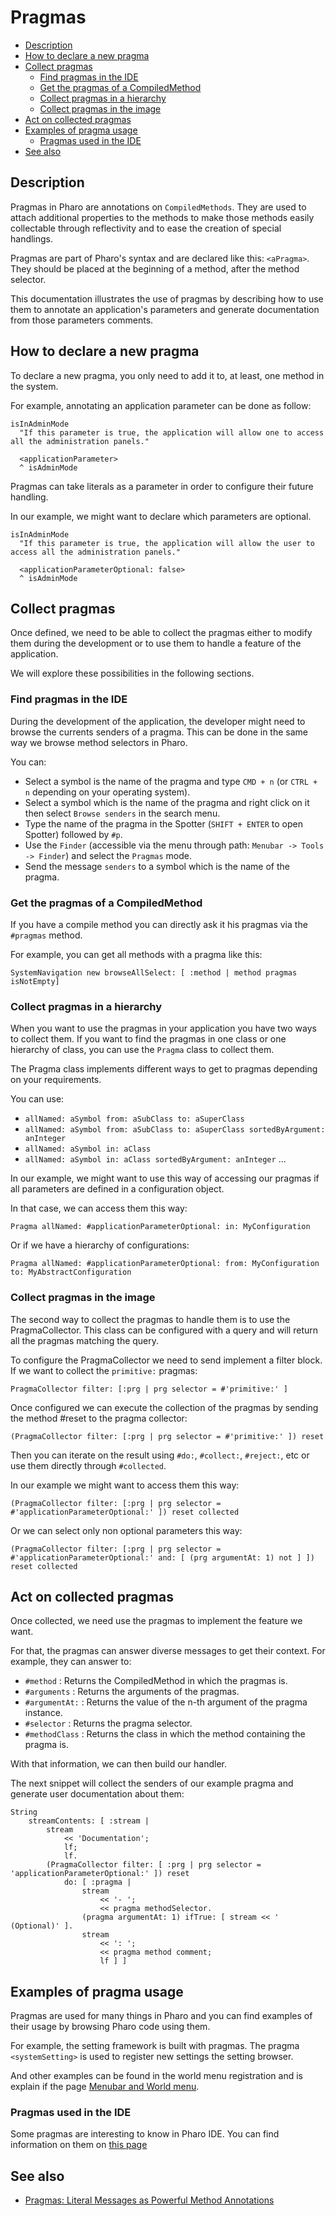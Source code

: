 # Pragmas

- [Description](#description)
- [How to declare a new pragma](#how-to-declare-a-new-pragma)
- [Collect pragmas](#collect-pragmas)
  * [Find pragmas in the IDE](#find-pragmas-in-the-ide)
  * [Get the pragmas of a CompiledMethod](#get-the-pragmas-of-a-compiledmethod)
  * [Collect pragmas in a hierarchy](#collect-pragmas-in-a-hierarchy)
  * [Collect pragmas in the image](#collect-pragmas-in-the-image)
- [Act on collected pragmas](#act-on-collected-pragmas)
- [Examples of pragma usage](#examples-of-pragma-usage)
  * [Pragmas used in the IDE](#pragmas-used-in-the-ide)
- [See also](#see-also)

## Description

Pragmas in Pharo are annotations on `CompiledMethods`. They are used to attach additional properties to the methods to make those methods easily collectable through reflectivity and to ease the creation of special handlings.

Pragmas are part of Pharo's syntax and are declared like this: `<aPragma>`. They should be placed at the beginning of a method, after the method selector.

This documentation illustrates the use of pragmas by describing how to use them to annotate an application's parameters and generate documentation from those parameters comments.

## How to declare a new pragma

To declare a new pragma, you only need to add it to, at least, one method in the system.

For example, annotating an application parameter can be done as follow:

```Smalltalk
isInAdminMode
  "If this parameter is true, the application will allow one to access all the administration panels."
  
  <applicationParameter>
  ^ isAdminMode
```

Pragmas can take literals as a parameter in order to configure their future handling.

In our example, we might want to declare which parameters are optional.

```Smalltalk
isInAdminMode
  "If this parameter is true, the application will allow the user to access all the administration panels."
  
  <applicationParameterOptional: false>
  ^ isAdminMode
```

## Collect pragmas

Once defined, we need to be able to collect the pragmas either to modify them during the development or to use them to handle a feature of the application.

We will explore these possibilities in the following sections.

### Find pragmas in the IDE

During the development of the application, the developer might need to browse the currents senders of a pragma. This can be done in the same way we browse method selectors in Pharo.

You can:
- Select a symbol is the name of the pragma and type `CMD + n` (or `CTRL + n` depending on your operating system).
- Select a symbol which is the name of the pragma and right click on it then select `Browse senders` in the search menu.
- Type the name of the pragma in the Spotter (`SHIFT + ENTER` to open Spotter) followed by `#p`.
- Use the `Finder` (accessible via the menu through path: `Menubar -> Tools -> Finder`) and select the `Pragmas` mode.
- Send the message `senders` to a symbol which is the name of the pragma.

### Get the pragmas of a CompiledMethod

If you have a compile method you can directly ask it his pragmas via the `#pragmas` method.

For example, you can get all methods with a pragma like this:

```Smalltalk
SystemNavigation new browseAllSelect: [ :method | method pragmas isNotEmpty]
```

### Collect pragmas in a hierarchy

When you want to use the pragmas in your application you have two ways to collect them. If you want to find the pragmas in one class or one hierarchy of class, you can use the `Pragma` class to collect them.

The Pragma class implements different ways to get to pragmas depending on your requirements.

You can use:
- `allNamed: aSymbol from: aSubClass to: aSuperClass`
- `allNamed: aSymbol from: aSubClass to: aSuperClass sortedByArgument: anInteger`
- `allNamed: aSymbol in: aClass`
- `allNamed: aSymbol in: aClass sortedByArgument: anInteger`
...

In our example, we might want to use this way of accessing our pragmas if all parameters are defined in a configuration object.

In that case, we can access them this way:

```Smalltalk
Pragma allNamed: #applicationParameterOptional: in: MyConfiguration
```

Or if we have a hierarchy of configurations:

```Smalltalk
Pragma allNamed: #applicationParameterOptional: from: MyConfiguration to: MyAbstractConfiguration
```

### Collect pragmas in the image

The second way to collect the pragmas to handle them is to use the PragmaCollector. This class can be configured with a query and will return all the pragmas matching the query.

To configure the PragmaCollector we need to send implement a filter block. If we want to collect the `primitive:` pragmas:

```Smalltalk
PragmaCollector filter: [:prg | prg selector = #'primitive:' ]
```

Once configured we can execute the collection of the pragmas by sending the method #reset to the pragma collector:

```Smalltalk
(PragmaCollector filter: [:prg | prg selector = #'primitive:' ]) reset
```

Then you can iterate on the result using `#do:`, `#collect:`, `#reject:`, etc or use them directly through `#collected`. 

In our example we might want to access them this way:

```Smalltalk
(PragmaCollector filter: [:prg | prg selector = #'applicationParameterOptional:' ]) reset collected
```

Or we can select only non optional parameters this way:

```Smalltalk
(PragmaCollector filter: [:prg | prg selector = #'applicationParameterOptional:' and: [ (prg argumentAt: 1) not ] ]) reset collected
```

## Act on collected pragmas

Once collected, we need use the pragmas to implement the feature we want.

For that, the pragmas can answer diverse messages to get their context. For example, they can answer to:
- `#method` : Returns the CompiledMethod in which the pragmas is.
- `#arguments` : Returns the arguments of the pragmas.
- `#argumentAt:` : Returns the value of the n-th argument of the pragma instance.
- `#selector` : Returns the pragma selector.
- `#methodClass` : Returns the class in which the method containing the pragma is.

With that information, we can then build our handler.

The next snippet will collect the senders of our example pragma and generate user documentation about them:

```Smalltalk
String
    streamContents: [ :stream | 
        stream
            << 'Documentation';
            lf;
            lf.
        (PragmaCollector filter: [ :prg | prg selector = 'applicationParameterOptional:' ]) reset
            do: [ :pragma | 
                stream
                    << '- ';
                    << pragma methodSelector.
                (pragma argumentAt: 1) ifTrue: [ stream << ' (Optional)' ].
                stream
                    << ': ';
                    << pragma method comment;
                    lf ] ]
```

## Examples of pragma usage

Pragmas are used for many things in Pharo and you can find examples of their usage by browsing Pharo code using them.

For example, the setting framework is built with pragmas. The pragma `<systemSetting>` is used to register new settings the setting browser.

And other examples can be found in the world menu registration and is explain if the page [Menubar and World menu](MenuBar.md).

### Pragmas used in the IDE

Some pragmas are interesting to know in Pharo IDE. You can find information on them on [this page](InterestingsToKnowForBeginners.md#useful-pragmas)

## See also

- [Pragmas: Literal Messages as Powerful Method Annotations](https://rmod.inria.fr/archives/papers/Duca16a-Pragmas-IWST.pdf)

